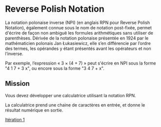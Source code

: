 
# Reverse Polish Notation

La notation polonaise inverse (NPI) (en anglais RPN pour Reverse Polish Notation), également connue sous le nom de notation post-fixée, permet d'écrire de façon non ambiguë les formules arithmétiques sans utiliser de parenthèses. Dérivée de la notation polonaise présentée en 1924 par le mathématicien polonais Jan Łukasiewicz, elle s’en différencie par l’ordre des termes, les opérandes y étant présentés avant les opérateurs et non l’inverse.

Par exemple, l’expression « 3 × (4 + 7) » peut s'écrire en NPI sous la forme "4 1 7 + 3 x", ou encore sous la forme "3 4 7 + x".


## Mission

Vous devez développer une calculatrice utilisant la notation RPN.

La calculatrice prend une chaine de caractères en entrée, et donne le résultat numérique en sortie.



<a href="/katas/rpn/iteration01.md">Itération 1</a> <br>

